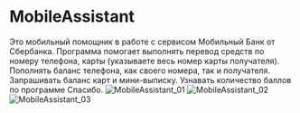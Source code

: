 # MobileAssistant
Это мобильный помощник в работе с сервисом Мобильный Банк от Сбербанка. Программа помогает выполнять перевод средств по номеру телефона, карты (указываете весь номер карты получателя). Пополнять баланс телефона, как своего номера, так и получателя. Запрашивать баланс карт и мини-выписку. Узнавать количество баллов по программе Спасибо.
![MobileAssistant_01](https://user-images.githubusercontent.com/30699602/106387034-70cf0c80-640a-11eb-9fa0-1c7b4531ac66.jpg)
![MobileAssistant_02](https://user-images.githubusercontent.com/30699602/106387058-82b0af80-640a-11eb-8e69-9123bd4f41f4.jpg)
![MobileAssistant_03](https://user-images.githubusercontent.com/30699602/106387139-e9ce6400-640a-11eb-813c-66ea85e14610.jpg)
